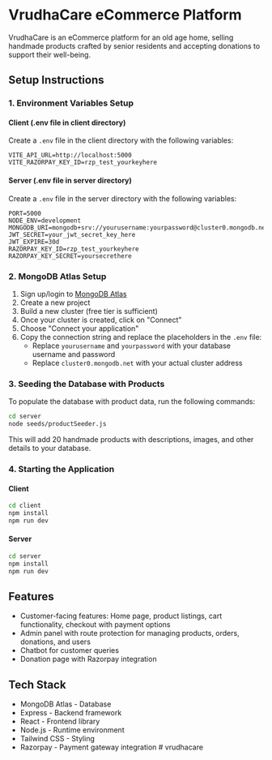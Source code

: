 # VrudhaCare eCommerce Platform

VrudhaCare is an eCommerce platform for an old age home, selling handmade products crafted by senior residents and accepting donations to support their well-being.

## Setup Instructions

### 1. Environment Variables Setup

#### Client (.env file in client directory)

Create a `.env` file in the client directory with the following variables:

```
VITE_API_URL=http://localhost:5000
VITE_RAZORPAY_KEY_ID=rzp_test_yourkeyhere
```

#### Server (.env file in server directory)

Create a `.env` file in the server directory with the following variables:

```
PORT=5000
NODE_ENV=development
MONGODB_URI=mongodb+srv://yourusername:yourpassword@cluster0.mongodb.net/vrudhacare
JWT_SECRET=your_jwt_secret_key_here
JWT_EXPIRE=30d
RAZORPAY_KEY_ID=rzp_test_yourkeyhere
RAZORPAY_KEY_SECRET=yoursecrethere
```

### 2. MongoDB Atlas Setup

1. Sign up/login to [MongoDB Atlas](https://www.mongodb.com/cloud/atlas)
2. Create a new project
3. Build a new cluster (free tier is sufficient)
4. Once your cluster is created, click on "Connect"
5. Choose "Connect your application"
6. Copy the connection string and replace the placeholders in the `.env` file:
   - Replace `yourusername` and `yourpassword` with your database username and password
   - Replace `cluster0.mongodb.net` with your actual cluster address

### 3. Seeding the Database with Products

To populate the database with product data, run the following commands:

```bash
cd server
node seeds/productSeeder.js
```

This will add 20 handmade products with descriptions, images, and other details to your database.

### 4. Starting the Application

#### Client

```bash
cd client
npm install
npm run dev
```

#### Server

```bash
cd server
npm install
npm run dev
```

## Features

- Customer-facing features: Home page, product listings, cart functionality, checkout with payment options
- Admin panel with route protection for managing products, orders, donations, and users
- Chatbot for customer queries
- Donation page with Razorpay integration

## Tech Stack

- MongoDB Atlas - Database
- Express - Backend framework
- React - Frontend library
- Node.js - Runtime environment
- Tailwind CSS - Styling
- Razorpay - Payment gateway integration
#   v r u d h a c a r e  
 